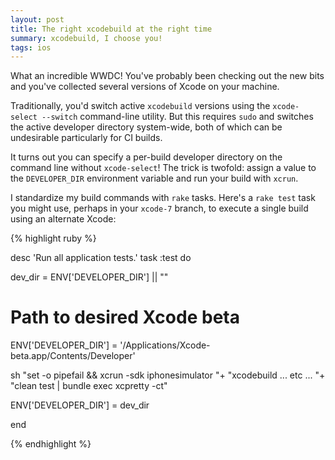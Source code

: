 ```yaml
---
layout: post
title: The right xcodebuild at the right time
summary: xcodebuild, I choose you!
tags: ios
---
```


What an incredible WWDC! You've probably been checking out the new bits and you've collected several versions of Xcode on your machine. 

Traditionally, you'd switch active `xcodebuild` versions using the `xcode-select --switch` command-line utility. But this requires `sudo` and switches the active developer directory system-wide, both of which can be undesirable particularly for CI builds.

It turns out you can specify a per-build developer directory on the command line without `xcode-select`! The trick is twofold: assign a value to the `DEVELOPER_DIR` environment variable and run your build with `xcrun`.

I standardize my build commands with `rake` tasks. Here's a `rake test` task you might use, perhaps in your `xcode-7` branch, to execute a single build using an alternate Xcode:

{% highlight ruby %}

desc 'Run all application tests.'
task :test do

  dev_dir = ENV['DEVELOPER_DIR'] || ""
  
  # Path to desired Xcode beta
  ENV['DEVELOPER_DIR'] = '/Applications/Xcode-beta.app/Contents/Developer'
  
  sh "set -o pipefail && xcrun -sdk iphonesimulator "+
  "xcodebuild ... etc ... "+
  "clean test | bundle exec xcpretty -ct"

  ENV['DEVELOPER_DIR'] = dev_dir
  
end

{% endhighlight %}
